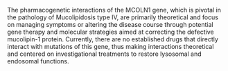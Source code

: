 The pharmacogenetic interactions of the MCOLN1 gene, which is pivotal in the pathology of Mucolipidosis type IV, are primarily theoretical and focus on managing symptoms or altering the disease course through potential gene therapy and molecular strategies aimed at correcting the defective mucolipin-1 protein. Currently, there are no established drugs that directly interact with mutations of this gene, thus making interactions theoretical and centered on investigational treatments to restore lysosomal and endosomal functions.